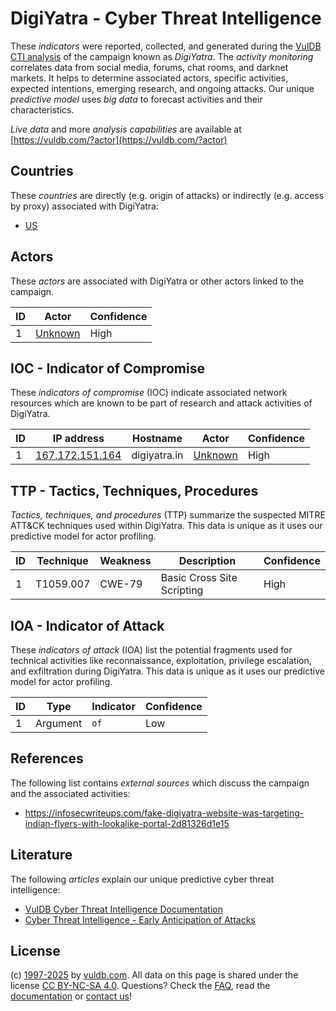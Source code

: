 # DigiYatra - Cyber Threat Intelligence

These _indicators_ were reported, collected, and generated during the [VulDB CTI analysis](https://vuldb.com/?kb.cti) of the campaign known as _DigiYatra_. The _activity monitoring_ correlates data from social media, forums, chat rooms, and darknet markets. It helps to determine associated actors, specific activities, expected intentions, emerging research, and ongoing attacks. Our unique _predictive model_ uses _big data_ to forecast activities and their characteristics.

_Live data_ and more _analysis capabilities_ are available at [https://vuldb.com/?actor](https://vuldb.com/?actor)

## Countries

These _countries_ are directly (e.g. origin of attacks) or indirectly (e.g. access by proxy) associated with DigiYatra:

* [US](https://vuldb.com/?country.us)

## Actors

These _actors_ are associated with DigiYatra or other actors linked to the campaign.

ID | Actor | Confidence
-- | ----- | ----------
1 | [Unknown](https://vuldb.com/?actor.unknown) | High

## IOC - Indicator of Compromise

These _indicators of compromise_ (IOC) indicate associated network resources which are known to be part of research and attack activities of DigiYatra.

ID | IP address | Hostname | Actor | Confidence
-- | ---------- | -------- | ----- | ----------
1 | [167.172.151.164](https://vuldb.com/?ip.167.172.151.164) | digiyatra.in | [Unknown](https://vuldb.com/?actor.unknown) | High

## TTP - Tactics, Techniques, Procedures

_Tactics, techniques, and procedures_ (TTP) summarize the suspected MITRE ATT&CK techniques used within DigiYatra. This data is unique as it uses our predictive model for actor profiling.

ID | Technique | Weakness | Description | Confidence
-- | --------- | -------- | ----------- | ----------
1 | T1059.007 | CWE-79 | Basic Cross Site Scripting | High

## IOA - Indicator of Attack

These _indicators of attack_ (IOA) list the potential fragments used for technical activities like reconnaissance, exploitation, privilege escalation, and exfiltration during DigiYatra. This data is unique as it uses our predictive model for actor profiling.

ID | Type | Indicator | Confidence
-- | ---- | --------- | ----------
1 | Argument | `of` | Low

## References

The following list contains _external sources_ which discuss the campaign and the associated activities:

* https://infosecwriteups.com/fake-digiyatra-website-was-targeting-indian-flyers-with-lookalike-portal-2d81326d1e15

## Literature

The following _articles_ explain our unique predictive cyber threat intelligence:

* [VulDB Cyber Threat Intelligence Documentation](https://vuldb.com/?kb.cti)
* [Cyber Threat Intelligence - Early Anticipation of Attacks](https://www.scip.ch/en/?labs.20201022)

## License

(c) [1997-2025](https://vuldb.com/?kb.changelog) by [vuldb.com](https://vuldb.com/?kb.about). All data on this page is shared under the license [CC BY-NC-SA 4.0](https://creativecommons.org/licenses/by-nc-sa/4.0/). Questions? Check the [FAQ](https://vuldb.com/?kb.faq), read the [documentation](https://vuldb.com/?kb) or [contact us](https://vuldb.com/?contact)!
